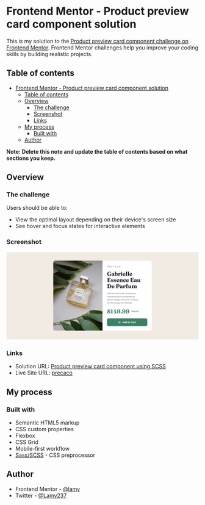 # Frontend Mentor - Product preview card component solution

This is my solution to the [Product preview card component challenge on Frontend Mentor](https://www.frontendmentor.io/challenges/product-preview-card-component-GO7UmttRfa). Frontend Mentor challenges help you improve your coding skills by building realistic projects. 

## Table of contents

- [Frontend Mentor - Product preview card component solution](#frontend-mentor---product-preview-card-component-solution)
  - [Table of contents](#table-of-contents)
  - [Overview](#overview)
    - [The challenge](#the-challenge)
    - [Screenshot](#screenshot)
    - [Links](#links)
  - [My process](#my-process)
    - [Built with](#built-with)
  - [Author](#author)

**Note: Delete this note and update the table of contents based on what sections you keep.**

## Overview

### The challenge

Users should be able to:

- View the optimal layout depending on their device's screen size
- See hover and focus states for interactive elements

### Screenshot

![solution-screenshot](./images/solution-screenshot.png)


### Links

- Solution URL: [Product preview card component using SCSS](https://www.frontendmentor.io/solutions/product-preview-card-component-using-scss-dQg63OfZjK)
- Live Site URL: [precaco](https://precaco.netlify.app)

## My process

### Built with

- Semantic HTML5 markup
- CSS custom properties
- Flexbox
- CSS Grid
- Mobile-first workflow
- [Sass/SCSS](https://sass-lang.com/) - CSS preprocessor


## Author

- Frontend Mentor - [@lamy](https://www.frontendmentor.io/profile/Lamy237)
- Twitter - [@Lamy237](https://www.twitter.com/Lamy237)
